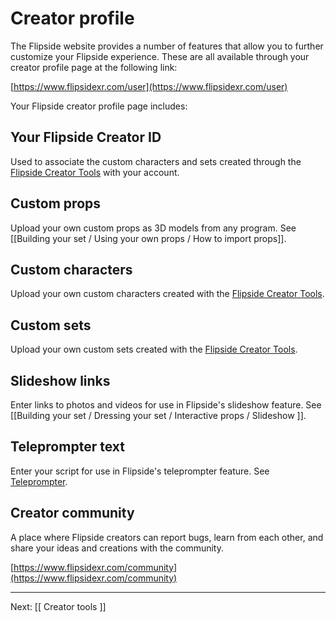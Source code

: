 # Creator profile

The Flipside website provides a number of features that allow you to further
customize your Flipside experience. These are all available through your creator
profile page at the following link:

[https://www.flipsidexr.com/user](https://www.flipsidexr.com/user)

Your Flipside creator profile page includes:

## Your Flipside Creator ID

Used to associate the custom characters and sets created through the
[Flipside Creator Tools](/docs/2020.1/creator-tools) with your account.

## Custom props

Upload your own custom props as 3D models from any program. See [[Building your set / Using your own props / How to import props]].

## Custom characters

Upload your own custom characters created with the [Flipside Creator Tools](/docs/2020.1/creator-tools).

## Custom sets 

Upload your own custom sets created with the [Flipside Creator Tools](/docs/2020.1/creator-tools).

## Slideshow links

Enter links to photos and videos for use in Flipside's slideshow feature. See [[Building your set / Dressing your set / Interactive props / Slideshow ]].

## Teleprompter text

Enter your script for use in Flipside's teleprompter feature. See [Teleprompter](/docs/2020.1/building-your-set/show-tools#teleprompter).

## Creator community

A place where Flipside creators can report bugs, learn from each other, and share your
ideas and creations with the community.

[https://www.flipsidexr.com/community](https://www.flipsidexr.com/community)

---

Next: [[ Creator tools ]]
